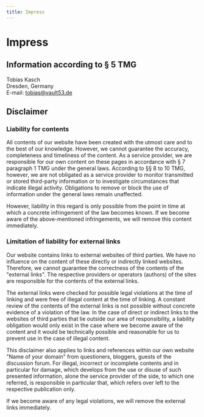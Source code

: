 ```yaml
---
title: Impress
---
```


# Impress

## Information according to § 5 TMG

Tobias Kasch  
Dresden, Germany  
E-mail: [tobias@vault53.de](mailto://tobias@vault53.de)

## Disclaimer

### Liability for contents

All contents of our website have been created with the utmost care and to the best of our knowledge. However, we cannot guarantee the accuracy, completeness and timeliness of the content. As a service provider, we are responsible for our own content on these pages in accordance with § 7 paragraph 1 TMG under the general laws. According to §§ 8 to 10 TMG, however, we are not obligated as a service provider to monitor transmitted or stored third-party information or to investigate circumstances that indicate illegal activity. Obligations to remove or block the use of information under the general laws remain unaffected.

However, liability in this regard is only possible from the point in time at which a concrete infringement of the law becomes known. If we become aware of the above-mentioned infringements, we will remove this content immediately.

### Limitation of liability for external links

Our website contains links to external websites of third parties. We have no influence on the content of these directly or indirectly linked websites. Therefore, we cannot guarantee the correctness of the contents of the "external links". The respective providers or operators (authors) of the sites are responsible for the contents of the external links.

The external links were checked for possible legal violations at the time of linking and were free of illegal content at the time of linking. A constant review of the contents of the external links is not possible without concrete evidence of a violation of the law. In the case of direct or indirect links to the websites of third parties that lie outside our area of responsibility, a liability obligation would only exist in the case where we become aware of the content and it would be technically possible and reasonable for us to prevent use in the case of illegal content.

This disclaimer also applies to links and references within our own website "Name of your domain" from questioners, bloggers, guests of the discussion forum. For illegal, incorrect or incomplete contents and in particular for damage, which develops from the use or disuse of such presented information, alone the service provider of the side, to which one referred, is responsible in particular that, which refers over left to the respective publication only.

If we become aware of any legal violations, we will remove the external links immediately.
